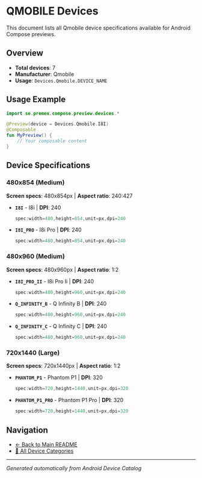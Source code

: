 # QMOBILE Devices

This document lists all Qmobile device specifications available for Android Compose previews.

## Overview

- **Total devices**: 7
- **Manufacturer**: Qmobile
- **Usage**: `Devices.Qmobile.DEVICE_NAME`

## Usage Example

```kotlin
import se.premex.compose.preview.devices.*

@Preview(device = Devices.Qmobile.I8I)
@Composable
fun MyPreview() {
    // Your composable content
}
```

## Device Specifications

### 480x854 (Medium)

**Screen specs**: 480x854px | **Aspect ratio**: 240:427

- **`I8I`** - I8i | **DPI**: 240
  ```kotlin
  spec:width=480,height=854,unit=px,dpi=240
  ```

- **`I8I_PRO`** - I8i Pro | **DPI**: 240
  ```kotlin
  spec:width=480,height=854,unit=px,dpi=240
  ```

### 480x960 (Medium)

**Screen specs**: 480x960px | **Aspect ratio**: 1:2

- **`I8I_PRO_II`** - I8i Pro Ii | **DPI**: 240
  ```kotlin
  spec:width=480,height=960,unit=px,dpi=240
  ```

- **`Q_INFINITY_B`** - Q Infinity B | **DPI**: 240
  ```kotlin
  spec:width=480,height=960,unit=px,dpi=240
  ```

- **`Q_INFINITY_C`** - Q Infinity C | **DPI**: 240
  ```kotlin
  spec:width=480,height=960,unit=px,dpi=240
  ```

### 720x1440 (Large)

**Screen specs**: 720x1440px | **Aspect ratio**: 1:2

- **`PHANTOM_P1`** - Phantom P1 | **DPI**: 320
  ```kotlin
  spec:width=720,height=1440,unit=px,dpi=320
  ```

- **`PHANTOM_P1_PRO`** - Phantom P1 Pro | **DPI**: 320
  ```kotlin
  spec:width=720,height=1440,unit=px,dpi=320
  ```

## Navigation

- [← Back to Main README](../../README.md)
- [📱 All Device Categories](../README.md)

---
*Generated automatically from Android Device Catalog*

